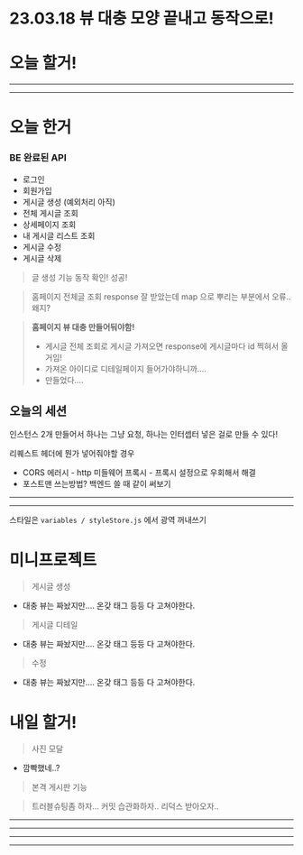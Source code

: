 # 23.03.18 뷰 대충 모양 끝내고 동작으로!

# 오늘 할거!

---

---

# 오늘 한거

### BE 완료된 API

- 로그인
- 회원가입
- 게시글 생성 (예외처리 아직)
- 전체 게시글 조회
- 상세페이지 조회
- 내 게시글 리스트 조회
- 게시글 수정
- 게시글 삭제

> 글 생성 기능 동작 확인! 성공!
> 

> 홈페이지 전체글 조회 response 잘 받았는데 map 으로 뿌리는 부분에서 오류.. 왜지?
> 

> **홈페이지 뷰 대충 만들어둬야함!**
> 
> - 게시글 전체 조회로 게시글 가져오면 response에 게시글마다 id 찍혀서 올거임!
> - 가져온 아이디로 디테일페이지 들어가야하니까….
> - 만들었다….

## 오늘의 세션

인스턴스 2개 만들어서 하나는 그냥 요청, 하나는 인터셉터 넣은 걸로 만들 수 있다!

리퀘스트 헤더에 뭔가 넣어줘야할 경우

- CORS 에러시 - http 미들웨어 프록시 - 프록시 설정으로 우회해서 해결
- 포스트맨 쓰는방법? 백엔드 쓸 때 같이 써보기

---

---

스타일은 `variables / styleStore.js` 에서 광역 꺼내쓰기

# 미니프로젝트

> 게시글 생성
- 대충 뷰는 짜놨지만…. 온갖 태그 등등 다 고쳐야한다.
> 

> 게시글 디테일
- 대충 뷰는 짜놨지만…. 온갖 태그 등등 다 고쳐야한다.
> 

> 수정
- 대충 뷰는 짜놨지만…. 온갖 태그 등등 다 고쳐야한다.
> 

# 내일 할거!

> 사진 모달
- 깜빡했네..?
> 

> 본격 게시판 기능
> 

> 트러블슈팅좀 하자…
커밋 습관화하자..
리덕스 받아오자..
> 

---

---

---

---
